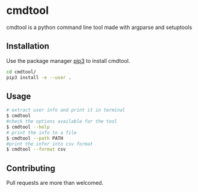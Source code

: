 # cmdtool

cmdtool is a python command line tool made with argparse and setuptools 

## Installation
Use the package manager [pip3](https://pip.pypa.io/en/stable/) to install cmdtool.
```bash
cd cmdtool/
pip3 install -e --user .
```
## Usage
```bash
# extract user info and print it in terminal
$ cmdtool
#check the options available for the tool 
$ cmdtool --help
# print the info to a file
$ cmdtool --path PATH
#print the infor into csv format 
$ cmdtool --format csv
```

## Contributing

Pull requests are more than welcomed.